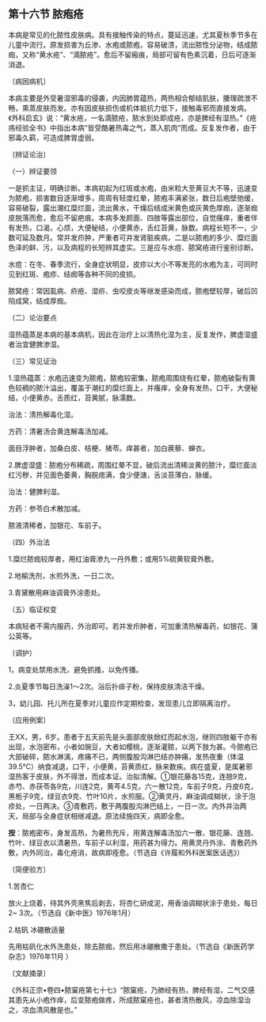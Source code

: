 ## 第十六节 脓疱疮

本病是常见的化脓性皮肤病。具有接触传染的特点，蔓延迅速，尤其夏秋季节多在儿童中流行。原发损害为丘渗、水疱或脓疱，容易破溃，流出脓性分泌物，结成脓痂，又称“黄水疮”、“滴脓疮”。愈后不留瘢痕，局部可留有色素沉着，日后可逐渐消退。

〔病因病机〕

本病主要是外受暑湿邪毒的侵袭，内因肺胃蕴热，两热相合郁结肌肤，腠理疏泄不畅，熏蒸皮肤而发。亦有因皮肤损伤或机体抵抗力低下，接触毒邪而直接发病。《外科启玄》说：“黄水疮，一名滴脓疮，脓水到处即成疮，亦是脾经有湿热。”《疮疡经验全书》中指出本病“皆受酷暑热毒之气，蒸入肌肉”而成。反复发作者，由于邪毒久羁，可造成脾胃虚弱。

〔辨证论治〕

（一）辨证要领

一是抓主证，明确诊断。本病初起为红斑或水疱，由米粒大至黄豆大不等，迅速变为脓疱，损害数目逐渐增多，周周有轻度红晕，脓疱丰满紧张，数日后疱壁弛缓，容易破裂，露出潮红糜烂面，流出黄水，干燥后结成米黄色或灰黄色厚痂，逐渐痂皮脱落而愈，愈后不留疤痕。本病多发颜面、四肢等露出部位，自觉瘙痒，重者伴有发热，口渴，心烦，大便秘结，小便黄赤，舌红苔黄，脉数。病程长短不一，少数可延及数月。常并发疖肿，严重者可并发肾脏疾病，二是以脓疱的多少、糜烂面色泽的鲜、污，以及病程的长短辨其虚实。三是应与水痘、脓窝疮进行鉴别诊断。

水痘：在冬、春季流行，全身症状明显，皮疹以大小不等发亮的水疱为主，可同时见到红斑、疱疹、结痂等各种不同的皮损。

脓窝疮：常因虱病、疥疮、湿疥、虫咬皮炎等继发感染而成，脓疱壁较厚，破后凹陷成窝，结成厚痂。

（二）论治要点

湿热蕴蒸是本病的基本病机，因此在治疗上以清热化湿为主，反复发作，脾虚湿盛者治宜健脾渗湿。

（三）常见证治

1.湿热蕴蒸：水疱迅速变为脓疱，脓疱较密集，脓疱周围绕有红晕，脓疱破裂有黄色较稠的脓汁溢出，覆盖于潮红的糜烂面上，并瘙痒，全身有发热，口干，大便秘结，小便黄赤，舌质红，苔黄腻，脉濡数。

治法：清热解毒化湿。

方药：清暑汤合黄连解毒汤加减。

面目浮肿者，加桑白皮、桔梗、猪苓。痒甚者，加白蒺藜、蝉衣。

2.脾虚湿盛：脓疱分布稀疏，周围红晕不显，破后流出清稀淡黄的脓汁，糜烂面淡红污秽，并见面色萎黄，胸脘痞满，食少便溏，舌淡苔薄白，脉缓。

治法：健脾利湿。

方药：参苓白术散加减。

脓液清稀者，加银花、车前子。

（四）外治法

1.糜烂脓痂较厚者，用红油膏渗九一丹外敷；或用5%硫黄软膏外敷。

2.地榆洗剂，水煎外洗，一日二次。

3.青黛散用麻油调膏外涂患处。

（五）临证权变

本病轻者不需内服药，外治即可。若并发疖肿者，可加重清热解毒药，如银花、蒲公英等。

〔调护〕

1，病变处禁用水洗，避免抓搔，以免传播。

2.炎夏季节每日洗澡1〜2次。浴后扑痱子粉，保持皮肤清洁干燥。

3，幼儿园、托儿所在夏季对儿童应作定期检查，发现患儿立即隔离治疗。

〔应用例案〕

王XX，男，6岁。患者于五天前先是头面部皮肤焮红而起水泡，继则四肢躯干亦有出现，水泡密布，小者如豌豆，大者如樱桃，逐渐灌脓，以两下肢为甚。今脓疱已大部破碎，脓水淋漓，疼痛不已，两侧腹股沟淋巴结亦肿痛，发热夜重（体温39.5℃）纳食减退，口干，小便黄，苔黄质红，脉来数疾。病在盛夏，是属暑邪湿热客于皮肤，外不得泄，而成本证。治拟清解。①银花藤各15克，连翘9克，赤芍、赤茯苓各9克，川连2克，黄芩4.5克，六一散12克，车前子9克，丹皮6克，黑栀子9克，绿豆衣9克、竹叶10片，水煎服。②黄灵丹，麻油调成糊状，涂于泡疹处，一日两决。③青敷药，敷于两腹股沟淋巴结上，一日一次。内外并治两天，局部与全身症状相继减退。原法续施四天，病即全愈。

**按**：脓疱密布，身发高热，为暑热充斥，用黄连解毒汤加六一散、银花藤、连翘、竹叶、绿豆衣以清暑热，车前子以利湿，用药甚为得力。用黄灵丹外涂、青敷药外敷，内外同治，毒化疮消，故病即痊愈。（节选自《许履和外科医案医话选》）

〔简便验方〕

1.苦杏仁 

放火上烧着，待其外壳黑焦后剥去，将杏仁研成泥，用香油调糊状涂于患处，每日2~ 3次。（节选自《新中医》1976年1月）

2.枯矾 冰硼散适量

先用枯矾化水外洗患处，除去脓痂，然后用冰硼散撒于患处。（节选自《新医药学杂志》1976年11月 ）

〔文献摘录〕

《外科正宗•卷四•脓窠疮第七十七》“脓窠疮，乃肺经有热，脾经有湿，二气交感其患先从小疱作痒，后变脓疱做疼，所成脓窠疮也，甚者清热散风，凉血除湿治之，凉血清风散是也。”
